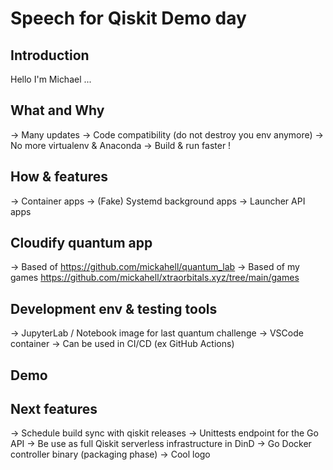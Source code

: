# Speech for Qiskit Demo day

## Introduction

Hello I'm Michael ...

## What and Why

-> Many updates
-> Code compatibility (do not destroy you env anymore)
-> No more virtualenv & Anaconda
-> Build & run faster !

## How & features

-> Container apps
-> (Fake) Systemd background apps
-> Launcher API apps

## Cloudify quantum app

-> Based of https://github.com/mickahell/quantum_lab
-> Based of my games https://github.com/mickahell/xtraorbitals.xyz/tree/main/games

## Development env & testing tools

-> JupyterLab / Notebook image for last quantum challenge
-> VSCode container
-> Can be used in CI/CD (ex GitHub Actions)

## Demo

## Next features

-> Schedule build sync with qiskit releases
-> Unittests endpoint for the Go API
-> Be use as full Qiskit serverless infrastructure in DinD
-> Go Docker controller binary (packaging phase)
-> Cool logo

